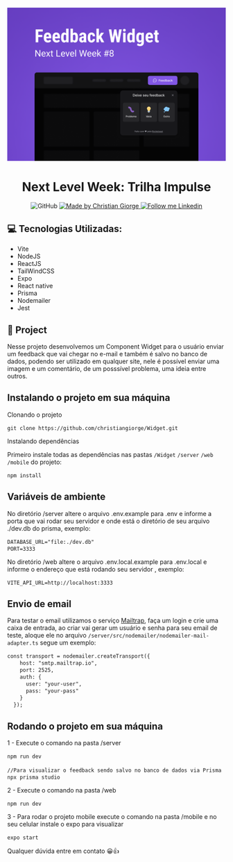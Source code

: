 ![README](/README/feedback-widget.png)

<h1 align="center">
 Next Level Week: Trilha Impulse
</h1>

<p align="center">
 <img alt="GitHub" src="https://img.shields.io/github/license/christiangiorge/nlw-return?color=0d7ebe"/>

 <a href="https://github.com/christiangiorge">
    <img alt="Made by Christian Giorge" src="https://img.shields.io/badge/Made%20by-Christian%20Giorge-0d7ebe">
 </a>

 <a href="https://www.linkedin.com/in/christian-giorge-20648714a" target="_blank">
    <img alt="Follow me Linkedin" src="https://img.shields.io/badge/Follow%20up-christiangiorge-0d7ebe?style=social&logo=linkedin">
 </a>
</p>

## 💻 Tecnologias Utilizadas:

- Vite
- NodeJS
- ReactJS
- TailWindCSS
- Expo
- React native
- Prisma
- Nodemailer
- Jest


## 🚀 Project

Nesse projeto desenvolvemos um Component Widget para o usuário enviar um feedback que vai chegar no e-mail e também é salvo no banco de dados, podendo ser utilizado em qualquer site, nele é possível enviar uma imagem e um comentário, de um posssível problema, uma ideia entre outros.

## Instalando o projeto em sua máquina

Clonando o projeto

~~~
git clone https://github.com/christiangiorge/Widget.git
~~~

Instalando dependências

Primeiro instale todas as dependências nas pastas `/Widget` `/server` `/web` `/mobile` do projeto:

~~~
npm install
~~~

## Variáveis de ambiente

No diretório /server altere o arquivo .env.example para .env e informe a porta que vai rodar seu servidor e onde está o diretório de seu arquivo ./dev.db do prisma, exemplo:

~~~
DATABASE_URL="file:./dev.db"
PORT=3333
~~~

No diretório /web altere o arquivo .env.local.example para .env.local e informe o endereço que está rodando seu servidor , exemplo:

~~~
VITE_API_URL=http://localhost:3333
~~~

## Envio de email

Para testar o email utilizamos o serviço <a href="https://mailtrap.io/">Mailtrap</a>, faça um login e crie uma caixa de entrada, ao criar vai gerar um usuário e senha para seu email de teste, aloque ele no arquivo `/server/src/nodemailer/nodemailer-mail-adapter.ts` segue um exemplo:

~~~
const transport = nodemailer.createTransport({
    host: "smtp.mailtrap.io",
    port: 2525,
    auth: {
      user: "your-user",
      pass: "your-pass"
    }
  });
~~~

## Rodando o projeto em sua máquina

1 - Execute o comando na pasta /server

~~~
npm run dev

//Para visualizar o feedback sendo salvo no banco de dados via Prisma
npx prisma studio
~~~

2 - Execute o comando na pasta /web

~~~
npm run dev
~~~

3 - Para rodar o projeto mobile execute o comando na pasta /mobile e no seu celular instale o expo para visualizar

~~~
expo start
~~~

Qualquer dúvida entre em contato 😀👍
